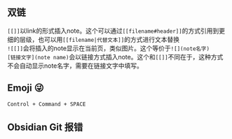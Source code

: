 ## 双链
`[[]]`以link的形式插入note。这个可以通过`[[filename#header]]`的方式引用到更细的层级，也可以用`[[filename|代替文本]]`的方式进行文本替换  
`![[]]`会将插入的note显示在当前页，类似图片。这个等价于`![](note名字)`  
`[链接文字](note name)`会以链接方式插入note。这个和`[[]]`不同在于，这种方式不会自动显示note名字，需要在链接文字中填写。

## Emoji 😜
`Control + Command + SPACE`

## Obsidian Git 报错

```bash
```

